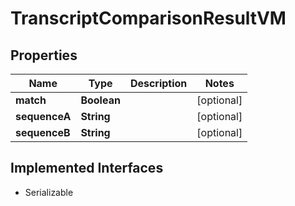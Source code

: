 

# TranscriptComparisonResultVM


## Properties

Name | Type | Description | Notes
------------ | ------------- | ------------- | -------------
**match** | **Boolean** |  |  [optional]
**sequenceA** | **String** |  |  [optional]
**sequenceB** | **String** |  |  [optional]


## Implemented Interfaces

* Serializable


